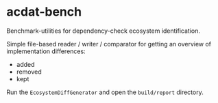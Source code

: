 # acdat-bench
Benchmark-utilities for dependency-check ecosystem identification.

Simple file-based reader / writer / comparator for getting an overview of implementation differences:

 * added
 * removed
 * kept

Run the `EcosystemDiffGenerator` and open the `build/report` directory. 